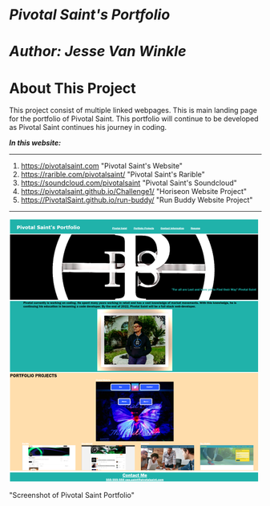 # ***Pivotal Saint's Portfolio***
# ***Author: Jesse Van Winkle***
    
# **About This Project**
This project consist of multiple linked webpages. This is main landing page for the portfolio of Pivotal Saint. This portfolio will continue to be developed as Pivotal Saint continues his journey in coding. 

***In this website:*** 

----

1. https://pivotalsaint.com "Pivotal Saint's Website"
2. https://rarible.com/pivotalsaint/ "Pivotal Saint's Rarible"
3. https://soundcloud.com/pivotalsaint "Pivotal Saint's Soundcloud"
4. https://pivotalsaint.github.io/Challenge1/ "Horiseon Website Project"
5. https://PivotalSaint.github.io/run-buddy/ "Run Buddy Website Project"

----





![img](/assets/images/screenshot-piv-port.png) 


"Screenshot of Pivotal Saint Portfolio"

